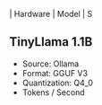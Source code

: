 | Hardware | Model | S

## TinyLlama 1.1B

- Source: Ollama
- Format: GGUF V3
- Quantization: Q4_0
- Tokens / Second